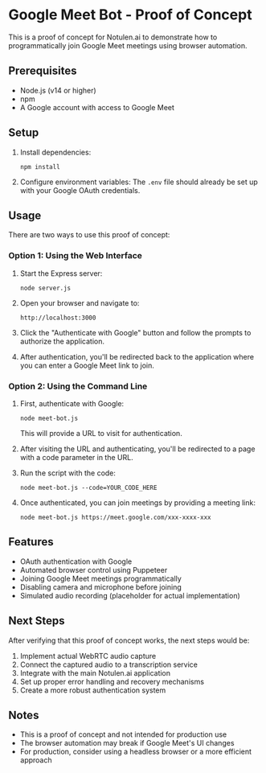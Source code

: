 # Google Meet Bot - Proof of Concept

This is a proof of concept for Notulen.ai to demonstrate how to programmatically join Google Meet meetings using browser automation.

## Prerequisites

- Node.js (v14 or higher)
- npm
- A Google account with access to Google Meet

## Setup

1. Install dependencies:
   ```
   npm install
   ```

2. Configure environment variables:
   The `.env` file should already be set up with your Google OAuth credentials.

## Usage

There are two ways to use this proof of concept:

### Option 1: Using the Web Interface

1. Start the Express server:
   ```
   node server.js
   ```

2. Open your browser and navigate to:
   ```
   http://localhost:3000
   ```

3. Click the "Authenticate with Google" button and follow the prompts to authorize the application.

4. After authentication, you'll be redirected back to the application where you can enter a Google Meet link to join.

### Option 2: Using the Command Line

1. First, authenticate with Google:
   ```
   node meet-bot.js
   ```
   This will provide a URL to visit for authentication.

2. After visiting the URL and authenticating, you'll be redirected to a page with a code parameter in the URL.

3. Run the script with the code:
   ```
   node meet-bot.js --code=YOUR_CODE_HERE
   ```

4. Once authenticated, you can join meetings by providing a meeting link:
   ```
   node meet-bot.js https://meet.google.com/xxx-xxxx-xxx
   ```

## Features

- OAuth authentication with Google
- Automated browser control using Puppeteer
- Joining Google Meet meetings programmatically
- Disabling camera and microphone before joining
- Simulated audio recording (placeholder for actual implementation)

## Next Steps

After verifying that this proof of concept works, the next steps would be:

1. Implement actual WebRTC audio capture
2. Connect the captured audio to a transcription service
3. Integrate with the main Notulen.ai application
4. Set up proper error handling and recovery mechanisms
5. Create a more robust authentication system

## Notes

- This is a proof of concept and not intended for production use
- The browser automation may break if Google Meet's UI changes
- For production, consider using a headless browser or a more efficient approach
